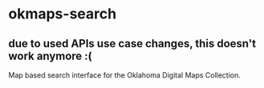 # okmaps-search

## due to used APIs use case changes, this doesn't work anymore :(

Map based search interface for the Oklahoma Digital Maps Collection.
